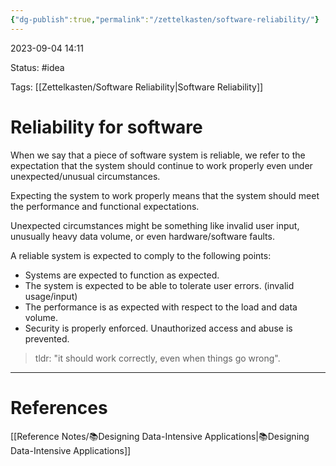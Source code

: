 ```yaml
---
{"dg-publish":true,"permalink":"/zettelkasten/software-reliability/"}
---
```


2023-09-04 14:11

Status: #idea

Tags:  [[Zettelkasten/Software Reliability\|Software Reliability]]

# Reliability for software

When we say that a piece of software system is reliable, we refer to the expectation that the system should continue to work properly even under unexpected/unusual circumstances.

Expecting the system to work properly means that the system should meet the performance and functional expectations.

Unexpected circumstances might be something like invalid user input, unusually heavy data volume, or even hardware/software faults.

A reliable system is expected to comply to the following points:
- Systems are expected to function as expected.
- The system is expected to be able to tolerate user errors.  (invalid usage/input)
- The performance is as expected with respect to the load and data volume.
- Security is properly enforced. Unauthorized access and abuse is prevented.

> tldr: "it should work correctly, even when things go wrong".

---

# References

[[Reference Notes/📚Designing Data-Intensive Applications\|📚Designing Data-Intensive Applications]]